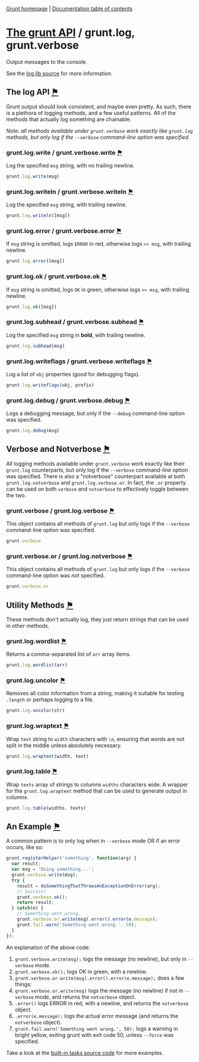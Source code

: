 [Grunt homepage](https://github.com/cowboy/grunt) | [Documentation table of contents](toc.md)

# [The grunt API](api.md) / grunt.log, grunt.verbose

Output messages to the console.

See the [log lib source](../lib/grunt/log.js) for more information.

## The log API <a name="the-log-api" href="#the-log-api" title="Link to this section">⚑</a>
Grunt output should look consistent, and maybe even pretty. As such, there is a plethora of logging methods, and a few useful patterns. All of the methods that actually log something are chainable.

_Note: all methods available under `grunt.verbose` work exactly like `grunt.log` methods, but only log if the `--verbose` command-line option was specified._

### grunt.log.write / grunt.verbose.write <a name="grunt-log-write-grunt-verbose-write" href="#grunt-log-write-grunt-verbose-write" title="Link to this section">⚑</a>
Log the specified `msg` string, with no trailing newline.

```javascript
grunt.log.write(msg)
```

### grunt.log.writeln / grunt.verbose.writeln <a name="grunt-log-writeln-grunt-verbose-writeln" href="#grunt-log-writeln-grunt-verbose-writeln" title="Link to this section">⚑</a>
Log the specified `msg` string, with trailing newline.

```javascript
grunt.log.writeln([msg])
```

### grunt.log.error / grunt.verbose.error <a name="grunt-log-error-grunt-verbose-error" href="#grunt-log-error-grunt-verbose-error" title="Link to this section">⚑</a>
If `msg` string is omitted, logs `ERROR` in red, otherwise logs `>> msg`, with trailing newline.

```javascript
grunt.log.error([msg])
```

### grunt.log.ok / grunt.verbose.ok <a name="grunt-log-ok-grunt-verbose-ok" href="#grunt-log-ok-grunt-verbose-ok" title="Link to this section">⚑</a>
If `msg` string is omitted, logs `OK` in green, otherwise logs `>> msg`, with trailing newline.

```javascript
grunt.log.ok([msg])
```

### grunt.log.subhead / grunt.verbose.subhead <a name="grunt-log-subhead-grunt-verbose-subhead" href="#grunt-log-subhead-grunt-verbose-subhead" title="Link to this section">⚑</a>
Log the specified `msg` string in **bold**, with trailing newline.

```javascript
grunt.log.subhead(msg)
```

### grunt.log.writeflags / grunt.verbose.writeflags <a name="grunt-log-writeflags-grunt-verbose-writeflags" href="#grunt-log-writeflags-grunt-verbose-writeflags" title="Link to this section">⚑</a>
Log a list of `obj` properties (good for debugging flags).

```javascript
grunt.log.writeflags(obj, prefix)
```

### grunt.log.debug / grunt.verbose.debug <a name="grunt-log-debug-grunt-verbose-debug" href="#grunt-log-debug-grunt-verbose-debug" title="Link to this section">⚑</a>
Logs a debugging message, but only if the `--debug` command-line option was specified.

```javascript
grunt.log.debug(msg)
```

## Verbose and Notverbose <a name="verbose-and-notverbose" href="#verbose-and-notverbose" title="Link to this section">⚑</a>
All logging methods available under `grunt.verbose` work exactly like their `grunt.log` counterparts, but only log if the `--verbose` command-line option was specified. There is also a "notverbose" counterpart available at both `grunt.log.notverbose` and `grunt.log.verbose.or`. In fact, the `.or` property can be used on both `verbose` and `notverbose` to effectively toggle between the two.

### grunt.verbose / grunt.log.verbose <a name="grunt-verbose-grunt-log-verbose" href="#grunt-verbose-grunt-log-verbose" title="Link to this section">⚑</a>
This object contains all methods of `grunt.log` but only logs if the `--verbose` command-line option was specified.

```javascript
grunt.verbose
```

### grunt.verbose.or / grunt.log.notverbose <a name="grunt-verbose-or-grunt-log-notverbose" href="#grunt-verbose-or-grunt-log-notverbose" title="Link to this section">⚑</a>
This object contains all methods of `grunt.log` but only logs if the `--verbose` command-line option was _not_ specified.

```javascript
grunt.verbose.or
```

## Utility Methods <a name="utility-methods" href="#utility-methods" title="Link to this section">⚑</a>
These methods don't actually log, they just return strings that can be used in other methods.

### grunt.log.wordlist <a name="grunt-log-wordlist" href="#grunt-log-wordlist" title="Link to this section">⚑</a>
Returns a comma-separated list of `arr` array items.

```javascript
grunt.log.wordlist(arr)
```

### grunt.log.uncolor <a name="grunt-log-uncolor" href="#grunt-log-uncolor" title="Link to this section">⚑</a>
Removes all color information from a string, making it suitable for testing `.length` or perhaps logging to a file.

```javascript
grunt.log.uncolor(str)
```

### grunt.log.wraptext <a name="grunt-log-wraptext" href="#grunt-log-wraptext" title="Link to this section">⚑</a>
Wrap `text` string to `width` characters with `\n`, ensuring that words are not split in the middle unless absolutely necessary.

```javascript
grunt.log.wraptext(width, text)
```

### grunt.log.table <a name="grunt-log-table" href="#grunt-log-table" title="Link to this section">⚑</a>
Wrap `texts` array of strings to columns `widths` characters wide. A wrapper for the `grunt.log.wraptext` method that can be used to generate output in columns.

```javascript
grunt.log.table(widths, texts)
```


## An Example <a name="an-example" href="#an-example" title="Link to this section">⚑</a>

A common pattern is to only log when in `--verbose` mode OR if an error occurs, like so:

```javascript
grunt.registerHelper('something', function(arg) {
  var result;
  var msg = 'Doing something...';
  grunt.verbose.write(msg);
  try {
    result = doSomethingThatThrowsAnExceptionOnError(arg);
    // Success!
    grunt.verbose.ok();
    return result;
  } catch(e) {
    // Something went wrong.
    grunt.verbose.or.write(msg).error().error(e.message);
    grunt.fail.warn('Something went wrong.', 50);
  }
});
```

An explanation of the above code:

1. `grunt.verbose.write(msg);` logs the message (no newline), but only in `--verbose` mode.
2. `grunt.verbose.ok();` logs OK in green, with a newline.
3. `grunt.verbose.or.write(msg).error().error(e.message);` does a few things:
  1. `grunt.verbose.or.write(msg)` logs the message (no newline) if not in `--verbose` mode, and returns the `notverbose` object.
  2. `.error()` logs ERROR in red, with a newline, and returns the `notverbose` object.
  3. `.error(e.message);` logs the actual error message (and returns the `notverbose` object).
4. `grunt.fail.warn('Something went wrong.', 50);` logs a warning in bright yellow, exiting grunt with exit code 50, unless `--force` was specified.

Take a look at the [built-in tasks source code](../tasks) for more examples.

